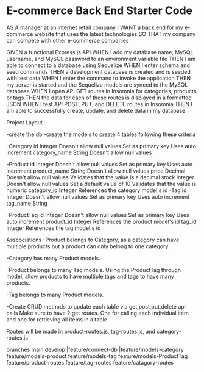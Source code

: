 # E-commerce Back End Starter Code

AS A manager at an internet retail company
I WANT a back end for my e-commerce website that uses the latest technologies
SO THAT my company can compete with other e-commerce companies


GIVEN a functional Express.js API
WHEN I add my database name, MySQL username, and MySQL password to an environment variable file
THEN I am able to connect to a database using Sequelize
WHEN I enter schema and seed commands
THEN a development database is created and is seeded with test data
WHEN I enter the command to invoke the application
THEN my server is started and the Sequelize models are synced to the MySQL database
WHEN I open API GET routes in Insomnia for categories, products, or tags
THEN the data for each of these routes is displayed in a formatted JSON
WHEN I test API POST, PUT, and DELETE routes in Insomnia
THEN I am able to successfully create, update, and delete data in my database


Project Layout 

-create the db
-create the models to create 4 tables following these criteria

-Category
    id
        Integer
        Doesn't allow null values
        Set as primary key
        Uses auto increment
category_name
    String
        Doesn't allow null values

-Product
    id
        Integer
        Doesn't allow null values
        Set as primary key
        Uses auto increment
    product_name
        String
        Doesn't allow null values
    price
        Decimal
        Doesn't allow null values
        Validates that the value is a decimal
    stock
        Integer
        Doesn't allow null values
        Set a default value of 10
        Validates that the value is numeric
    category_id
        Integer
        References the category model's id
-Tag
    id
        Integer
        Doesn't allow null values
        Set as primary key
        Uses auto increment
    tag_name
        String

-ProductTag
    id
        Integer
        Doesn't allow null values
        Set as primary key
        Uses auto increment
    product_id
        Integer
        References the product model's id
    tag_id
        Integer
        References the tag model's id

Asscociations
-Product belongs to Category, as a category can have multiple products but a product can only belong to one category.


-Category has many Product models.

-Product belongs to many Tag models. Using the ProductTag through model, allow products to have multiple tags and tags to have many products.

-Tag belongs to many Product models.




-Create CRUD methods to update each table via get,post,put,delete api calls
    Make sure to have 2 get routes. One for calling each individual item and one for retrieving all items in a table

Routes will be made in product-routes.js, tag-routes.js, and category-routes.js

branches
main
    develop
        |feature/connect-db
        |feature/models-category
        feature/models-product
        feature/models-tag
        feature/models-ProductTag
        feature/product-routes
        feature/tag-routes
        feature/catagory-routes


